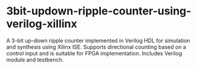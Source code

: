 # 3bit-updown-ripple-counter-using-verilog-xillinx
A 3-bit up-down ripple counter implemented in Verilog HDL for simulation and synthesis using Xilinx ISE. Supports directional counting based on a control input and is suitable for FPGA implementation. Includes Verilog module and testbench.
